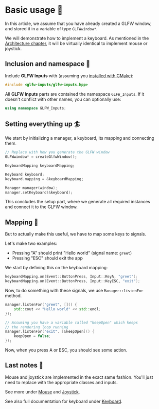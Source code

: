 # Basic usage 🚀

In this article, we assume that you have already created a GLFW window,
and stored it in a variable of type ``GLFWwindow*``.

We will demonstrate how to implement a keyboard. As mentioned in
the [Architecture chapter](../architecture/architecture.md),
it will be virtually identical to implement mouse or joystick.

## Inclusion and namespace 📂

Include **GLFW Inputs** with
(assuming you [installed with CMake](installation-cmake.md)):

````c++
#include <glfw-inputs/glfw-inputs.hpp>
````

All **GLFW Inputs** parts are contained the namespace ``GLFW_Inputs``.
If it doesn't conflict with other names, you can optionally use:

````c++
using namespace GLFW_Inputs;
````

## Setting everything up 🏄

We start by initializing a manager, a keyboard, its mapping
and connecting them.

````c++
// Replace with how you generate the GLFW window
GLFWwindow* = createGlfwWindow();

KeyboardMapping keyboardMapping;

Keyboard keyboard;
keyboard.mapping = &keyboardMapping;

Manager manager(window);
manager.setKeyboard(&keyboard);
````

This concludes the setup part, where we generate all
required instances and connect it to the GLFW window.

## Mapping 🔖

But to actually make this useful, we have to map some keys to signals.

Let's make two examples:

- Pressing "A" should print "Hello world" (signal name: ``greet``)
- Pressing "ESC" should exit the app

We start by defining this on the keyboard mapping:

````c++
keyboardMapping.on(Event::ButtonPress, Input::KeyA, "greet");
keyboardMapping.on(Event::ButtonPress, Input::KeyESC, "exit");
````

Now, to do something with these signals, we use ``Manager::listenFor`` method.

````c++
manager.listenFor("greet", []() {
    std::cout << "Hello world" << std::endl;    
});

// Assuming you have a variable called "keepOpen" which keeps
// the rendering loop running
manager.listenFor("exit", [&keepOpen]() {
    keepOpen = false;
});
````

Now, when you press A or ESC, you should see some action.

## Last notes 📌

Mouse and joystick are implemented in the exact same fashion.
You'll just need to replace with the appropriate classes and inputs.

See more under [Mouse](../controls/mouse.md)
and [Joystick](../controls/joystick.md).

See also full documentation for keyboard under
[Keyboard](../controls/keyboard.md).

